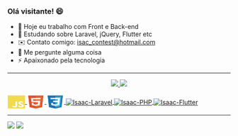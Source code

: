 ### Olá visitante! 😄

- 🔭 Hoje eu trabalho com Front e Back-end
- 🌱 Estudando sobre Laravel, jQuery, Flutter etc
- ✉️ Contato comigo: isac_contest@hotmail.com
- 💬 Me pergunte alguma coisa
- ⚡ Apaixonado pela tecnologia
<hr>
<div align="center">
  <a href="https://github.com/phisac12">
  <img height="180em" src="https://github-readme-stats.vercel.app/api?username=phisac12&show_icons=true&theme=dark&include_all_commits=true&count_private=true"/>
  <img height="180em" src="https://github-readme-stats.vercel.app/api/top-langs/?username=phisac12&layout=compact&langs_count=7&theme=dark"/>
</div>

  <div style="display: inline_block"><br>
  <img align="center" alt="Isaac-Js" height="30" width="40" src="https://raw.githubusercontent.com/devicons/devicon/master/icons/javascript/javascript-plain.svg">
  <img align="center" alt="Isaac-HTML" height="30" width="40" src="https://raw.githubusercontent.com/devicons/devicon/master/icons/html5/html5-original.svg">
  <img align="center" alt="Isaac-CSS" height="30" width="40" src="https://raw.githubusercontent.com/devicons/devicon/master/icons/css3/css3-original.svg">
  <img align="center" alt="Isaac-Laravel" height="30" width="40" src="https://cdn.jsdelivr.net/gh/devicons/devicon/icons/laravel/laravel-plain-wordmark.svg" />
  <img align="center" alt="Isaac-PHP" height="30" width="40" src="https://cdn.jsdelivr.net/gh/devicons/devicon/icons/php/php-plain.svg" />
  <img align="center" alt="Isaac-Flutter" height="30" width="40" src="https://cdn.jsdelivr.net/gh/devicons/devicon/icons/flutter/flutter-original.svg" />
</div>
<hr>
<div>
  <a href = "mailto:isac_contest@hotmail.com"><img src="https://img.shields.io/badge/-Gmail-%23333?style=for-the-badge&logo=gmail&logoColor=white" target="_blank"></a>
  <a href="https://www.linkedin.com/in/isaac-cesar-8841b01a7/" target="_blank"><img src="https://img.shields.io/badge/-LinkedIn-%230077B5?style=for-the-badge&logo=linkedin&logoColor=white" target="_blank"></a> 
</div>

